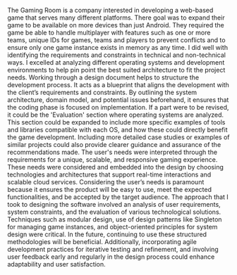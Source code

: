 
  The Gaming Room is a company interested in developing a web-based game that serves many different platforms. There goal was to expand their game to be available on more devices than just Android. They required the game be able to handle multiplayer with features such as one or more teams, unique IDs for games, teams and players to prevent conflicts and to ensure only one game instance exists in memory as any time. I did well with identifying the requirements and constraints in technical and non-technical ways. I excelled at analyzing different operating systems and development environments to help pin point the best suited architecture to fit the project needs.
  Working through a design document helps to structure the development process. It acts as a blueprint that aligns the development with the client’s requirements and constraints. By outlining the system architecture, domain model, and potential issues beforehand, it ensures that the coding phase is focused on implementation.
  If a part were to be revised, it could be the 'Evaluation' section where operating systems are analyzed. This section could be expanded to include more specific examples of tools and libraries compatible with each OS, and how these could directly benefit the game development. Including more detailed case studies or examples of similar projects could also provide clearer guidance and assurance of the recommendations made.
  The user's needs were interpreted through the requirements for a unique, scalable, and responsive gaming experience. These needs were considered and embedded into the design by choosing technologies and architectures that support real-time interactions and scalable cloud services. Considering the user’s needs is paramount because it ensures the product will be easy to use, meet the expected functionalities, and be accepted by the target audience.
  The approach that I took to designing the software involved an analysis of user requirements, system constraints, and the evaluation of various technological solutions. Techniques such as modular design, use of design patterns like Singleton for managing game instances, and object-oriented principles for system design were critical. In the future, continuing to use these structured methodologies will be beneficial. Additionally, incorporating agile development practices for iterative testing and refinement, and involving user feedback early and regularly in the design process could enhance adaptability and user satisfaction.
    

    
